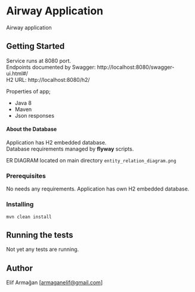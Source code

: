 # Airway Application

Airway application 

## Getting Started
Service runs at 8080 port. \
Endpoints documented by Swagger: http://localhost:8080/swagger-ui.html#/ \
H2 URL: http://localhost:8080/h2/

Properties of app;
- Java 8
- Maven
- Json responses
 
#### About the Database
Application has H2 embedded database.\
Database requirements managed by **flyway** scripts. 

ER DIAGRAM located on main directory 
`entity_relation_diagram.png`

### Prerequisites
No needs any requirements. Application has own H2 embedded database.


### Installing



```
mvn clean install
```


## Running the tests

Not yet any tests are running. 

## Author
Elif Armağan [armaganelif@gmail.com]
